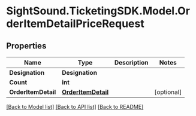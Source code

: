 # SightSound.TicketingSDK.Model.OrderItemDetailPriceRequest

## Properties

Name | Type | Description | Notes
------------ | ------------- | ------------- | -------------
**Designation** | **Designation** |  | 
**Count** | **int** |  | 
**OrderItemDetail** | [**OrderItemDetail**](OrderItemDetail.md) |  | [optional] 

[[Back to Model list]](../README.md#documentation-for-models) [[Back to API list]](../README.md#documentation-for-api-endpoints) [[Back to README]](../README.md)


